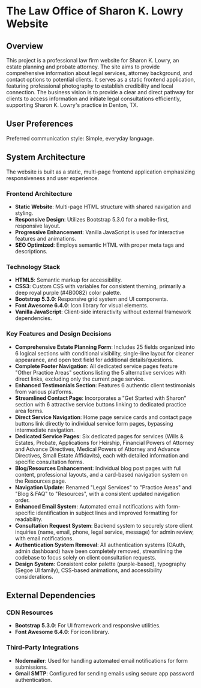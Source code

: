 # The Law Office of Sharon K. Lowry Website

## Overview
This project is a professional law firm website for Sharon K. Lowry, an estate planning and probate attorney. The site aims to provide comprehensive information about legal services, attorney background, and contact options to potential clients. It serves as a static frontend application, featuring professional photography to establish credibility and local connection. The business vision is to provide a clear and direct pathway for clients to access information and initiate legal consultations efficiently, supporting Sharon K. Lowry's practice in Denton, TX.

## User Preferences
Preferred communication style: Simple, everyday language.

## System Architecture
The website is built as a static, multi-page frontend application emphasizing responsiveness and user experience.

### Frontend Architecture
- **Static Website**: Multi-page HTML structure with shared navigation and styling.
- **Responsive Design**: Utilizes Bootstrap 5.3.0 for a mobile-first, responsive layout.
- **Progressive Enhancement**: Vanilla JavaScript is used for interactive features and animations.
- **SEO Optimized**: Employs semantic HTML with proper meta tags and descriptions.

### Technology Stack
- **HTML5**: Semantic markup for accessibility.
- **CSS3**: Custom CSS with variables for consistent theming, primarily a deep royal purple (#4B0082) color palette.
- **Bootstrap 5.3.0**: Responsive grid system and UI components.
- **Font Awesome 6.4.0**: Icon library for visual elements.
- **Vanilla JavaScript**: Client-side interactivity without external framework dependencies.

### Key Features and Design Decisions
- **Comprehensive Estate Planning Form**: Includes 25 fields organized into 6 logical sections with conditional visibility, single-line layout for cleaner appearance, and open text field for additional details/questions.
- **Complete Footer Navigation**: All dedicated service pages feature "Other Practice Areas" sections listing the 5 alternative services with direct links, excluding only the current page service.
- **Enhanced Testimonials Section**: Features 6 authentic client testimonials from various platforms.
- **Streamlined Contact Page**: Incorporates a "Get Started with Sharon" section with 6 attractive service buttons linking to dedicated practice area forms.
- **Direct Service Navigation**: Home page service cards and contact page buttons link directly to individual service form pages, bypassing intermediate navigation.
- **Dedicated Service Pages**: Six dedicated pages for services (Wills & Estates, Probate, Applications for Heirship, Financial Powers of Attorney and Advance Directives, Medical Powers of Attorney and Advance Directives, Small Estate Affidavits), each with detailed information and specific consultation forms.
- **Blog/Resources Enhancement**: Individual blog post pages with full content, professional layouts, and a card-based navigation system on the Resources page.
- **Navigation Update**: Renamed "Legal Services" to "Practice Areas" and "Blog & FAQ" to "Resources", with a consistent updated navigation order.
- **Enhanced Email System**: Automated email notifications with form-specific identification in subject lines and improved formatting for readability.
- **Consultation Request System**: Backend system to securely store client inquiries (name, email, phone, legal service, message) for admin review, with email notifications.
- **Authentication System Removal**: All authentication systems (OAuth, admin dashboard) have been completely removed, streamlining the codebase to focus solely on client consultation requests.
- **Design System**: Consistent color palette (purple-based), typography (Segoe UI family), CSS-based animations, and accessibility considerations.

## External Dependencies

### CDN Resources
- **Bootstrap 5.3.0**: For UI framework and responsive utilities.
- **Font Awesome 6.4.0**: For icon library.

### Third-Party Integrations
- **Nodemailer**: Used for handling automated email notifications for form submissions.
- **Gmail SMTP**: Configured for sending emails using secure app password authentication.